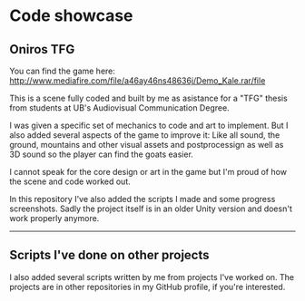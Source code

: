 # Code showcase

Oniros TFG
----------------

You can find the game here: http://www.mediafire.com/file/a46ay46ns48636j/Demo_Kale.rar/file

This is a scene fully coded and built by me as asistance for a "TFG" thesis from students at UB's Audiovisual Communication Degree.

I was given a specific set of mechanics to code and art to implement. But I also added several aspects of the game to improve it:
Like all sound, the ground, mountains and other visual assets and postprocessign as well as 3D sound so the player can find the goats easier.

I cannot speak for the core design or art in the game but I'm proud of how the scene and code worked out.

In this repository I've also added the scripts I made and some progress screenshots. Sadly the project itself is in an older Unity version and doesn't work properly anymore.

------------------



Scripts I've done on other projects
-----------------------------------

I also added several scripts written by me from projects I've worked on. The projects are in other repositories in my GitHub profile, if you're interested.
